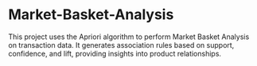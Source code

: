 # Market-Basket-Analysis
This project uses the Apriori algorithm to perform Market Basket Analysis on transaction data. It generates association rules based on support, confidence, and lift, providing insights into product relationships.
